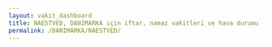 ```yaml
---
layout: vakit_dashboard
title: NAESTVED, DANIMARKA için iftar, namaz vakitleri ve hava durumu - ilçe/eyalet seç
permalink: /DANIMARKA/NAESTVED/
---
```


<script type="text/javascript">
  var GLOBAL_COUNTRY = 'DANIMARKA';
  var GLOBAL_CITY = 'NAESTVED';
  var GLOBAL_STATE = '';
  var lat = 72;
  var lon = 21;
</script>
